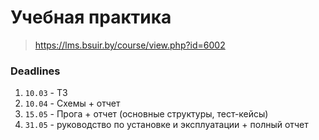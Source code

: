 # Учебная практика

> https://lms.bsuir.by/course/view.php?id=6002

### Deadlines

1) `10.03` - ТЗ
2) `10.04` - Схемы + отчет
3) `15.05` - Прога + отчет (основныe структуры, тест-кейсы)
4) `31.05` - руководство по установке и эксплуатации + полный отчет

